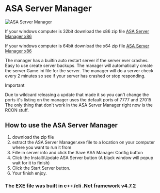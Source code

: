 # ASA Server Manager

![ASA Server Manager](https://i.ibb.co/3R3Zngv/ASA-Server-Manager.png)

If your windows computer is 32bit download the x86 zip file
[ASA Server Manager x86](https://github.com/ubidzz/ASA-Server-Manager/raw/master/x86.zip)

If your windows computer is 64bit download the x64 zip file
[ASA Server Manager x86](https://github.com/ubidzz/ASA-Server-Manager/raw/master/x64.zip)

The manager has a builtin auto restart server if the server ever crashes.
Easy to use create server backups.
The manager will automatically create the server Game.ini file for the server.
The manager will do a server check every 2 minutes so see if your server has crashed or stop responding.

> [!IMPORTANT]
> Due to wildcard releasing a update that made it so you can't change the ports it's listing on the manager uses the default ports of 7777 and 27015
> The only thing that don't work in the ASA Server Manager right now is the RCON stuff.

## How to use the ASA Server Manager
1. download the zip file
2. extract the ASA Server Manager.exe file to a location on your computer where you want to run it from
3. Fille in server info and click the Save ASA Manager Config button
4. Click the Install/Update ASA Server button (A black window will popup wait for it to finish)
5. Click the Start Server button.
6. Your finish enjoy.

### The EXE file was built in c++/cli .Net framework v4.7.2

